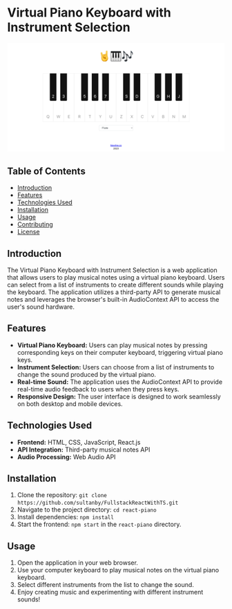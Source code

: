 # Virtual Piano Keyboard with Instrument Selection

![Virtual Piano Keyboard](public/flute.png)

## Table of Contents

- [Introduction](#introduction)
- [Features](#features)
- [Technologies Used](#technologies-used)
- [Installation](#installation)
- [Usage](#usage)
- [Contributing](#contributing)
- [License](#license)

## Introduction

The Virtual Piano Keyboard with Instrument Selection is a web application that allows users to play musical notes using a virtual piano keyboard. Users can select from a list of instruments to create different sounds while playing the keyboard. The application utilizes a third-party API to generate musical notes and leverages the browser's built-in AudioContext API to access the user's sound hardware.

## Features

- **Virtual Piano Keyboard:** Users can play musical notes by pressing corresponding keys on their computer keyboard, triggering virtual piano keys.
- **Instrument Selection:** Users can choose from a list of instruments to change the sound produced by the virtual piano.
- **Real-time Sound:** The application uses the AudioContext API to provide real-time audio feedback to users when they press keys.
- **Responsive Design:** The user interface is designed to work seamlessly on both desktop and mobile devices.

## Technologies Used

- **Frontend:** HTML, CSS, JavaScript, React.js
- **API Integration:** Third-party musical notes API
- **Audio Processing:** Web Audio API

## Installation

1. Clone the repository: `git clone https://github.com/sultanby/FullstackReactWithTS.git`
2. Navigate to the project directory: `cd react-piano`
3. Install dependencies: `npm install`
6. Start the frontend: `npm start` in the `react-piano` directory.

## Usage

1. Open the application in your web browser.
2. Use your computer keyboard to play musical notes on the virtual piano keyboard.
3. Select different instruments from the list to change the sound.
4. Enjoy creating music and experimenting with different instrument sounds!
